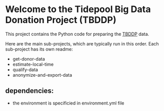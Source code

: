 # Welcome to the Tidepool Big Data Donation Project (TBDDP)

This project contains the Python code for preparing the [TBDDP](https://www.tidepool.org/bigdata) data.

Here are the main sub-projects, which are typically run in this order. Each sub-project has its own readme:
* get-donor-data
* estimate-local-time
* qualify-data
* anonymize-and-export-data

## dependencies:
* the environment is specificied in environment.yml file 
